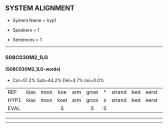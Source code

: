 
## SYSTEM ALIGNMENT

- System Name = hyp1

- Speakers = 1

- Sentences = 1

---

### S08C030M2_1LG

#### (S08C030M2_1LG-words)

- Cor=51.2%	Sub=44.2%	Del=4.7%	Ins=0.0%

|  |  |  |  |  |  |  |  |  |  |  |  |  |  |  |  |  |  |  |  |  |  |  |  |  |  |  |  |  |  |  |  |  |  |  |  |  |  |  |  |  |  |  |  |
|:--- |:---:|:---:|:---:|:---:|:---:|:---:|:---:|:---:|:---:|:---:|:---:|:---:|:---:|:---:|:---:|:---:|:---:|:---:|:---:|:---:|:---:|:---:|:---:|:---:|:---:|:---:|:---:|:---:|:---:|:---:|:---:|:---:|:---:|:---:|:---:|:---:|:---:|:---:|:---:|:---:|:---:|:---:|:---:|
| REF | klas | mooi | koe | arm | groei | * | strand | bed | eerst | voor | draai | * | sjaal | herfst | * | duur | straat | leeuw | clown | hoek | krant | hout | vriend | gauw | chips | groen | feest | reis | jas | huis | paard | vijf | muts | nieuw | kind | bang | oog | zacht | schoen | plas | neus | knoop | plank |
| HYP1 | klas | mooi | koel | arm | grooi | s | strand | bed | eerst | voor |  | drai | sshaal | herft | du | gunf | straat | gel | slou | hoek | krant | hout | vriend | gou | subs | groen | feest | reis | jas | heus | baart | vijf | net | miel | kind | bang | oog | zacht |  | schoenplas | neus | pnop | plan |
| EVAL |  |  | S |  | S | S |  |  |  |  | D | S | S | S | S | S |  | S | S |  |  |  |  | S | S |  |  |  |  | S | S |  | S | S |  |  |  |  | D | S |  | S | S |
---

---

